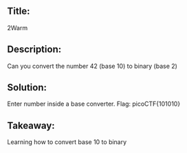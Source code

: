 ## Title: 

2Warm

## Description: 

Can you convert the number 42 (base 10) to binary (base 2)

## Solution: 

Enter number inside a base converter. Flag: picoCTF{101010}

## Takeaway:

Learning how to convert base 10 to binary
